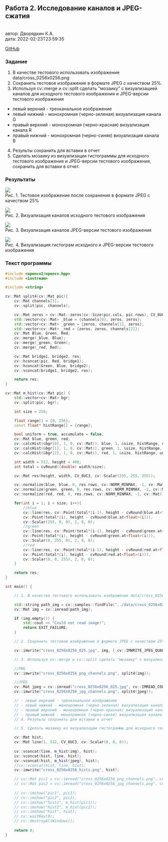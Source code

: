 ## Работа 2. Исследование каналов и JPEG-сжатия
<br>автор: Дворядкин К.А.
<br>дата: 2022-02-23T23:59:35

[GitHub](https://github.com/DiorChoppa/imageprocessing-spring-2022/tree/main/prj.labs/lab01)

### Задание
1. В качестве тестового использовать изображение data/cross_0256x0256.png
2. Сохранить тестовое изображение в формате JPEG с качеством 25%.
3. Используя cv::merge и cv::split сделать "мозаику" с визуализацией каналов для исходного тестового изображения и JPEG-версии тестового изображения
- левый верхний - трехканальное изображение
- левый нижний - монохромная (черно-зеленая) визуализация канала G
- правый верхний - монохромная (черно-красная) визуализация канала R
- правый нижний - монохромная (черно-синяя) визуализация канала B
4. Результы сохранить для вставки в отчет
5. Сделать мозаику из визуализации гистограммы для исходного тестового изображения и JPEG-версии тестового изображения, сохранить для вставки в отчет.

### Результаты

![](cross_0256x0256_025.jpg)
<br>Рис. 1. Тестовое изображение после сохранения в формате JPEG с качеством 25%

![](cross_0256x0256_png_channels.png)
<br>Рис. 2. Визуализация каналов исходного тестового изображения

![](cross_0256x0256_jpg_channels.png)
<br>Рис. 3. Визуализация каналов JPEG-версии тестового изображения

![](cross_0256x0256_hists.png)
<br>Рис. 4. Визуализация гистограм исходного и JPEG-версии тестового изображения

### Текст программы

```cpp
#include <opencv2/opencv.hpp>
#include <iostream>

#include <string>

cv::Mat split4(cv::Mat pic){
	cv::Mat channels[3];
	cv::split(pic, channels);

	cv::Mat zeros = cv::Mat::zeros(cv::Size(pic.cols, pic.rows), CV_8UC1);
	std::vector<cv::Mat> _blue = {channels[0], zeros, zeros};
	std::vector<cv::Mat> _green = {zeros, channels[1], zeros};
	std::vector<cv::Mat> _red = {zeros, zeros, channels[2]};
	cv::Mat Blue, Green, Red;
	cv::merge(_blue, Blue);
	cv::merge(_green, Green);
	cv::merge(_red, Red);

	cv::Mat bridge1, bridge2, res;
	cv::hconcat(pic, Red, bridge1);
	cv::hconcat(Green, Blue, bridge2);
	cv::vconcat(bridge1, bridge2, res);

	return res;
}

cv::Mat m_hist(cv::Mat pic) {
	std::vector<cv::Mat> bgr;
	cv::split(pic, bgr);

	int size = 256;

	float range[] = {0, 256};
	const float* histRange[] = {range};

	bool uniform = true, accumulate = false;
	cv::Mat blue, green, red;
	cv::calcHist(&bgr[0], 1, 0, cv::Mat(), blue, 1, &size, histRange, uniform, accumulate);
	cv::calcHist(&bgr[1], 1, 0, cv::Mat(), green, 1, &size, histRange, uniform, accumulate);
	cv::calcHist(&bgr[2], 1, 0, cv::Mat(), red, 1, &size, histRange, uniform, accumulate);

	int width = 512, height = 400;
	int total = cvRound((double) width/size);

	cv::Mat res(height, width, CV_8UC3, cv::Scalar(255, 255, 255));

	cv::normalize(blue, blue, 0, res.rows, cv::NORM_MINMAX, -1, cv::Mat());
	cv::normalize(green, green, 0, res.rows, cv::NORM_MINMAX, -1, cv::Mat());
	cv::normalize(red, red, 0, res.rows, cv::NORM_MINMAX, -1, cv::Mat());

	for(int i = 1; i < size; i++){
		//blue
		cv::line(res, cv::Point(total*(i-1), height - cvRound(blue.at<float>(i-1))),
		cv::Point(total*(i), height - cvRound(blue.at<float>(i))),
		cv::Scalar(255, 0, 0), 2, 8, 0);
		//green
		cv::line(res, cv::Point(total*(i-1), height - cvRound(green.at<float>(i-1))),
		cv::Point(total*(i), height - cvRound(green.at<float>(i))),
		cv::Scalar(0, 255, 0), 2, 8, 0);
		//red
		cv::line(res, cv::Point(total*(i-1), height - cvRound(red.at<float>(i-1))),
		cv::Point(total*(i), height - cvRound(red.at<float>(i))),
		cv::Scalar(0, 0, 255), 2, 8, 0);
	}

	return res;
}

int main() {

	// 1. В качестве тестового использовать изображение data/cross_0256x0256.png

	std::string path_img = cv::samples::findFile("../data/cross_0256x0256.png");
	cv::Mat img = cv::imread(path_img);

	if (img.empty()) {
		std::cout << "Could not read image!";
		return EXIT_FAILURE;
	}

	// 2. Сохранить тестовое изображение в формате JPEG с качеством 25%.

	cv::imwrite("cross_0256x0256_025.jpg", img, { cv::IMWRITE_JPEG_QUALITY, 25 });

	// 3. Используя cv::merge и cv::split сделать "мозаику" с визуализацией каналов для исходного тестового изображения и JPEG-версии тестового изображения

	//PNG
	cv::imwrite("cross_0256x0256_png_channels.png", split4(img));

	//JPEG
	cv::Mat jpeg = cv::imread("cross_0256x0256_025.jpg", cv::IMREAD_COLOR);
	cv::imwrite("cross_0256x0256_jpg_channels.png", split4(jpeg));

	// - левый верхний - трехканальное изображение
	// - левый нижний - монохромная (черно-зеленая) визуализация канала G
	// - правый верхний - монохромная (черно-красная) визуализация канала R
	// - правый нижний - монохромная (черно-синяя) визуализация канала B
	// 4. Результы сохранить для вставки в отчет

	// 5. Сделать мозаику из визуализации гистограммы для исходного тестового изображения и JPEG-версии тестового изображения, сохранить для вставки в отчет.

	cv::Mat hist;
	cv::Mat line(1, 512, CV_8UC3, cv::Scalar(0, 0, 0));
	
	cv::vconcat(line, m_hist(img), hist);
	cv::vconcat(hist, line, hist);
	cv::vconcat(hist, m_hist(jpeg), hist);
	//cv::vconcat(hist, line, hist);
	cv::imwrite("cross_0256x0256_hists.png", hist);

	// cv::Mat pic1 = cv::imread("cross_0256x0256_png_channels.png", cv::IMREAD_COLOR);
	// cv::Mat pic2 = cv::imread("cross_0256x0256_jpg_channels.png", cv::IMREAD_COLOR);
	
	// cv::imshow("pic1", pic1);
	// cv::imshow("pic2", pic2);
	// cv::imshow("hist1", m_hist(pic1));
	// cv::imshow("hist2", m_hist(pic2));
	// cv::imshow("hist", hist);
  	// cv::waitKey(0);
  	// cv::destroyAllWindows();
  
  	return 0;
}
```
